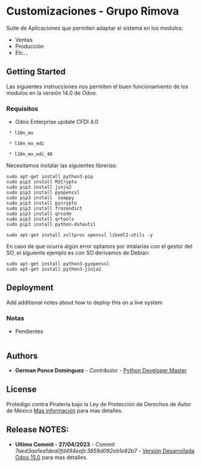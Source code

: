 # Customizaciones - Grupo Rimova


Suite de Aplicaciones que permiten adaptar el sistema en los modulos:

* Ventas
* Producción
* Etc...

## Getting Started

Las siguientes instrucciones nos permiten el buen funcionamiento de los modulos en la versión 14.0 de Odoo.

### Requisitos

* Odoo Enterprise update CFDI 4.0

```
 * l10n_mx

 * l10n_mx_edi

 * l10n_mx_edi_40

```

Necesitamos instalar las siguientes librerias:

```
sudo apt-get install python3-pip
sudo pip3 install M2Crypto
sudo pip3 install jinja2
sudo pip3 install pyopenssl
sudo pip3 install  soappy
sudo pip3 install pycrypto
sudo pip3 install frozendict
sudo pip3 install qrcode
sudo pip3 install qrtools
sudo pip3 install python-dateutil 

sudo apt-get install xsltproc openssl libxml2-utils -y

```

En caso de que ocurra algún error optamos por intalarlas con el gestor del SO, el siguiente ejemplo es con SO derivamos de Debian:

```
sudo apt-get install python3-pyopenssl
sudo apt-get install python3-jinja2

```

## Deployment

Add additional notes about how to deploy this on a live system


### Notas

* Pendientes

```

```

## Authors

* **German Ponce Dominguez** - *Contributor* - [Python Developer Master](https://www.linkedin.com/in/german-ponce-dominguez-07a02b61/)



## License

Protedigo contra Pirateria bajo la Ley de Protección de Derechos de Autor de México  [Mas información](https://mexico.justia.com/federales/leyes/ley-federal-del-derecho-de-autor/titulo-ii/capitulo-i/) para mas detalles.

## Release NOTES:

* **Ultimo Commit - 27/04/2023** - *Commit 7aed3aa1ea1dea0fd494eafc3859d092eb1e82b7* - [Versión Desarrollada Odoo 15.0](https://github.com/sistemasmitzu/mitzu_custom_odoo/commit/7aed3aa1ea1dea0fd494eafc3859d092eb1e82b7) para mas detalles.
